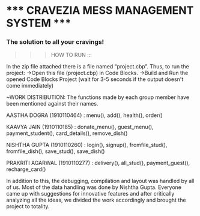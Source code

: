 # *** CRAVEZIA MESS MANAGEMENT SYSTEM ***
### The solution to all your cravings!

>>> HOW TO RUN :::

In the zip file attached there is a file named “project.cbp”. 
Thus, to run the project: 
->Open this file (project.cbp) in Code Blocks.
->Build and Run the opened Code Blocks Project
  (wait for 3-5 seconds if the output doesn't come immediately)

~WORK DISTRIBUTION: The functions made by each group member have been mentioned against their names.

AASTHA DOGRA      (1910110464)   : menu(), add(), health(), order()
                 
KAAVYA JAIN       (1910110185)   : donate_menu(), guest_menu(), payment_student(), card_details(), remove_dish()
                 
NISHTHA GUPTA     (1910110260)   : login(), signup(), fromfile_stud(), fromfile_dish(), save_stud(),                                        save_dish()
                 
PRAKRITI AGARWAL  (1910110277)   : delivery(), all_stud(), payment_guest(), recharge_card()

In addition to this, the debugging, compilation and layout was handled by all of us. Most of the data handling was done by Nishtha Gupta. Everyone came up with suggestions for innovative features and after critically analyzing all the ideas, we divided the work accordingly and brought the project to totality.

